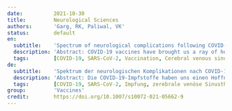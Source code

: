 ```yaml
---
date:          2021-10-30
title:         Neurological Sciences
authors:       'Garg, RK, Paliwal, VK'
status:        default
en:
  subtitle:    'Spectrum of neurological complications following COVID-19 vaccination'
  description: 'Abstract: COVID-19 vaccines have brought us a ray of hope to effectively fight against deadly pandemic of COVID-19 and hope to save lives. Many vaccines have been granted emergency use authorizations by many countries. Post-authorization, a wide spectrum of neurological complications is continuously being reported following COVID-19 vaccination. Neurological adverse events following vaccination are generally mild and transient, like fever and chills, headache, fatigue, myalgia and arthralgia, or local injection site effects like swelling, redness, or pain. The most devastating neurological post-vaccination complication is cerebral venous sinus thrombosis. Cerebral venous sinus is frequently reported in females of childbearing age, generally following adenovector-based vaccination. Another major neurological complication of concern is Bell’s palsy that was reported dominantly following mRNA vaccine administration. Acute transverse myelitis, acute disseminated encephalomyelitis, and acute demyelinating polyneuropathy are other unexpected neurological adverse events that occur as result of phenomenon of molecular mimicry. Reactivation of herpes zoster in many persons, following administration of mRNA vaccines, has been also recorded. Considering the enormity of recent COVID-19-vaccinated population, the number of serious neurological events is miniscule. Large collaborative prospective studies are needed to prove or disprove causal association between vaccine and neurological adverse events occurring vaccination.'
  tags:        [COVID-19, SARS-CoV-2, Vaccination, Cerebral venous sinus thrombosis, Thrombocytopenia]
de:
  subtitle:    'Spektrum der neurologischen Komplikationen nach COVID-19-Impfung'
  description: 'Abstract: Die COVID-19-Impfstoffe haben uns einen Hoffnungsschimmer gebracht, um die tödliche COVID-19-Pandemie wirksam bekämpfen und Leben retten zu können. Viele Länder haben eine Notfallzulassung für viele Impfstoffe erteilt. Nach der Zulassung wird immer wieder über ein breites Spektrum an neurologischen Komplikationen nach der COVID-19-Impfung berichtet. Neurologische Nebenwirkungen nach der Impfung sind in der Regel mild und vorübergehend, wie Fieber und Schüttelfrost, Kopfschmerzen, Müdigkeit, Myalgie und Arthralgie oder lokale Auswirkungen an der Injektionsstelle wie Schwellungen, Rötungen oder Schmerzen. Die verheerendste neurologische Komplikation nach der Impfung ist die zerebrale Venensinusthrombose. Zerebrale Venensinus-Thrombosen werden häufig bei Frauen im gebärfähigen Alter berichtet, in der Regel nach Impfungen mit Adenovektoren. Eine weitere besorgniserregende neurologische Komplikation ist die Bellsche Lähmung, über die vor allem nach der Verabreichung von mRNA-Impfstoffen berichtet wurde. Akute transversale Myelitis, akute disseminierte Enzephalomyelitis und akute demyelinisierende Polyneuropathie sind weitere unerwartete neurologische Nebenwirkungen, die als Folge des Phänomens der molekularen Mimikry auftreten. Bei vielen Personen wurde auch eine Reaktivierung von Herpes zoster nach Verabreichung von mRNA-Impfstoffen festgestellt. In Anbetracht der enormen Zahl der kürzlich mit COVID-19 geimpften Personen ist die Zahl der schwerwiegenden neurologischen Ereignisse verschwindend gering. Große prospektive Verbundstudien sind erforderlich, um einen kausalen Zusammenhang zwischen Impfstoff und neurologischen Nebenwirkungen der Impfung zu beweisen oder zu widerlegen.' 
  tags:        [COVID-19, SARS-CoV-2, Impfung, zerebrale venöse Sinusthrombose, Thrombozytopenie]
group:         'Vaccines'
credit:        https://doi.org/10.1007/s10072-021-05662-9
---
```

